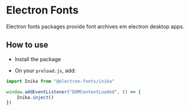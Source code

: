 # Electron Fonts

Electron fonts packages provide font archives em electron desktop apps.

## How to use

* Install the package

* On your `preload.js`, add:

```ts
import Inika from "@electron-fonts/inika"

window.addEventListener("DOMContentLoaded", () => {
    Inika.inject()
})
```